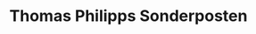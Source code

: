 ---
title: "Thomas Philipps Sonderposten"
url: /eberswalde/thomas-philipps-sonderposten/
shop: Kramladen
---